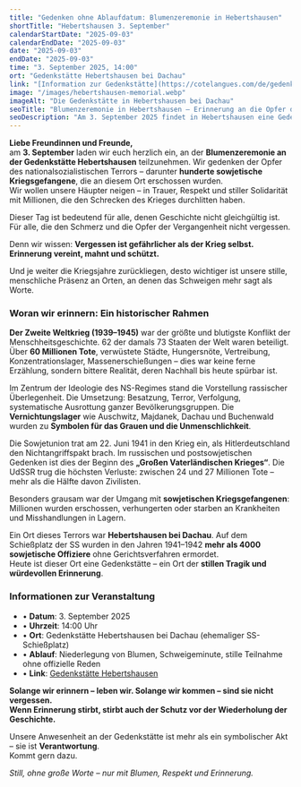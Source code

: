 ```yaml
---
title: "Gedenken ohne Ablaufdatum: Blumenzeremonie in Hebertshausen"
shortTitle: "Hebertshausen 3. September"
calendarStartDate: "2025-09-03"
calendarEndDate: "2025-09-03"
date: "2025-09-03"
endDate: "2025-09-03"
time: "3. September 2025, 14:00"
ort: "Gedenkstätte Hebertshausen bei Dachau"
link: "[Information zur Gedenkstätte](https://cotelangues.com/de/gedenkstaette-dachau-schiessplatz-hebertshausen/)"
image: "/images/hebertshausen-memorial.webp"
imageAlt: "Die Gedenkstätte in Hebertshausen bei Dachau"
seoTitle: "Blumenzeremonie in Hebertshausen – Erinnerung an die Opfer des Zweiten Weltkriegs"
seoDescription: "Am 3. September 2025 findet in Hebertshausen eine Gedenkveranstaltung für sowjetische Kriegsgefangene statt. Keine Reden, keine Form – nur stille Erinnerung und Respekt."
---
```


**Liebe Freundinnen und Freunde,**  
am **3. September** laden wir euch herzlich ein, an der **Blumenzeremonie an der Gedenkstätte Hebertshausen** teilzunehmen. Wir gedenken der Opfer des nationalsozialistischen Terrors – darunter **hunderte sowjetische Kriegsgefangene**, die an diesem Ort erschossen wurden.  
Wir wollen unsere Häupter neigen – in Trauer, Respekt und stiller Solidarität mit Millionen, die den Schrecken des Krieges durchlitten haben.

Dieser Tag ist bedeutend für alle, denen Geschichte nicht gleichgültig ist. Für alle, die den Schmerz und die Opfer der Vergangenheit nicht vergessen.  

Denn wir wissen: **Vergessen ist gefährlicher als der Krieg selbst.**  
**Erinnerung vereint, mahnt und schützt.**  

Und je weiter die Kriegsjahre zurückliegen, desto wichtiger ist unsere stille, menschliche Präsenz an Orten, an denen das Schweigen mehr sagt als Worte.

### Woran wir erinnern: Ein historischer Rahmen

**Der Zweite Weltkrieg (1939–1945)** war der größte und blutigste Konflikt der Menschheitsgeschichte. 62 der damals 73 Staaten der Welt waren beteiligt. Über **60 Millionen Tote**, verwüstete Städte, Hungersnöte, Vertreibung, Konzentrationslager, Massenerschießungen – dies war keine ferne Erzählung, sondern bittere Realität, deren Nachhall bis heute spürbar ist.

Im Zentrum der Ideologie des NS-Regimes stand die Vorstellung rassischer Überlegenheit. Die Umsetzung: Besatzung, Terror, Verfolgung, systematische Ausrottung ganzer Bevölkerungsgruppen. Die **Vernichtungslager** wie Auschwitz, Majdanek, Dachau und Buchenwald wurden zu **Symbolen für das Grauen und die Unmenschlichkeit**.

Die Sowjetunion trat am 22. Juni 1941 in den Krieg ein, als Hitlerdeutschland den Nichtangriffspakt brach. Im russischen und postsowjetischen Gedenken ist dies der Beginn des **„Großen Vaterländischen Krieges“**. Die UdSSR trug die höchsten Verluste: zwischen 24 und 27 Millionen Tote – mehr als die Hälfte davon Zivilisten.

Besonders grausam war der Umgang mit **sowjetischen Kriegsgefangenen**: Millionen wurden erschossen, verhungerten oder starben an Krankheiten und Misshandlungen in Lagern. 

Ein Ort dieses Terrors war **Hebertshausen bei Dachau**. Auf dem Schießplatz der SS wurden in den Jahren 1941–1942 **mehr als 4000 sowjetische Offiziere** ohne Gerichtsverfahren ermordet.  
Heute ist dieser Ort eine Gedenkstätte – ein Ort der **stillen Tragik und würdevollen Erinnerung**.

### Informationen zur Veranstaltung

- • **Datum**: 3. September 2025  
- • **Uhrzeit**: 14:00 Uhr  
- • **Ort**: Gedenkstätte Hebertshausen bei Dachau (ehemaliger SS-Schießplatz)  
- • **Ablauf**: Niederlegung von Blumen, Schweigeminute, stille Teilnahme ohne offizielle Reden  
- • **Link**: [Gedenkstätte Hebertshausen](https://cotelangues.com/de/gedenkstaette-dachau-schiessplatz-hebertshausen/)

**Solange wir erinnern – leben wir. Solange wir kommen – sind sie nicht vergessen.**  
**Wenn Erinnerung stirbt, stirbt auch der Schutz vor der Wiederholung der Geschichte.**

Unsere Anwesenheit an der Gedenkstätte ist mehr als ein symbolischer Akt – sie ist **Verantwortung**.  
Kommt gern dazu.  
 
_Still, ohne große Worte – nur mit Blumen, Respekt und Erinnerung._
